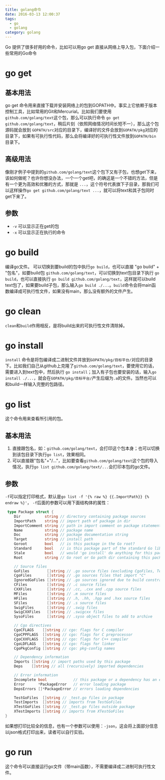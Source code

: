 ```yaml
---
title: golang命令
date: 2016-03-13 12:00:37
tags:
  - go
  - golang
category: golang
---
```

Go 提供了很多好用的命令，比如可以用go get 直接从网络上导入包，下面介绍一些常用的Go命令
# go get
## 基本用法
go get 命令用来直接下载并安装网络上的包到GOPATH中。事实上它依赖于版本控制工具，比如常用的Git和Mercurial。比如我们要使用`github.com/golang/text`这个包，那么可以执行命令 `go get github.com/golang/text`，稍后片刻（依照网络情况时间长短不一），那么这个包源码就会放到 `GOPATH/src`对应的目录下，编译好的文件会放到`GOPATH/pkg`对应的目录下，如果有可执行性代码，那么会将编译好的可执行性文件放到`GOPATH/bin`目录下。
## 高级用法
像刚才例子中提到的`github.com/golang/text`这个包下又有子包，也想get下来，该如何做呢？也许你想没办法，一个一个get吧，的确这是一个不错的方法，但是有一个更为高效和优雅的方式，那就是 `...`，这个符号代表旗下子目录，那我们可以这样操作`go get github.com/golang/text ...`，就可以将text和其子包同时get下来了。
## 参数
- `-v` 可以显示正在get的包
- `-x` 可以显示正在执行的命令
# go build
编译go文件。
可以切换到要build的包中执行`go build`，也可以直接 "go build" + "包名"，如要build包 `github.com/golang/text`，可以切换到text包目录下执行 `go build`，也可以直接执行 `go build github.com/golang/text`，这样就可以build text包了，如果要build子包，那么输入`go build ./...`。`build`命令会将main函数编译成可执行性文件，如果没有main，那么没有额外的文件产生。

# go clean
`clean`和`build`作用相反，是将build出来的可执行性文件清除掉。

# go install
`install` 命令是将包编译成二进制文件并放到`GOPATH/pkg/目标平台/`对应的目录下。比如我们自己从github上克隆了`github.com/golang/text`，要使用它的话，需要进入到text包中，然后执行 `go install`；加入有子包也要安装的话，输入`go install ./...`，就会在`GOPATH/pkg/目标平台/`产生后缀为`.a`的文件。当然也可以和build一样输入完整的包路径。

# go list
这个命令用来查看所引用的包。
## 基本用法
1. 直接跟包名，如：`github.com/golang/text`，会打印这个包本身；也可以切换到该包目录下执行`go list`，效果相同。
2. 可以直接跟"包名"+"/..."，比如要查看`github.com/golang/text`这个包的导入情况，执行`go list github.com/golang/text/...`会打印本包的go文件。
## 参数
`-f`可以指定打印格式，默认是`go list -f '{% raw %} {{.ImportPath}} {% endraw %}'`， `-f`后面的参数可以用下面结构体的属性：
``` go
 type Package struct {
    Dir           string // directory containing package sources
    ImportPath    string // import path of package in dir
    ImportComment string // path in import comment on package statement
    Name          string // package name
    Doc           string // package documentation string
    Target        string // install path
    Goroot        bool   // is this package in the Go root?
    Standard      bool   // is this package part of the standard Go library?
    Stale         bool   // would 'go install' do anything for this package?
    Root          string // Go root or Go path dir containing this package

    // Source files
    GoFiles        []string // .go source files (excluding CgoFiles, TestGoFiles, XTestGoFiles)
    CgoFiles       []string // .go sources files that import "C"
    IgnoredGoFiles []string // .go sources ignored due to build constraints
    CFiles         []string // .c source files
    CXXFiles       []string // .cc, .cxx and .cpp source files
    MFiles         []string // .m source files
    HFiles         []string // .h, .hh, .hpp and .hxx source files
    SFiles         []string // .s source files
    SwigFiles      []string // .swig files
    SwigCXXFiles   []string // .swigcxx files
    SysoFiles      []string // .syso object files to add to archive

    // Cgo directives
    CgoCFLAGS    []string // cgo: flags for C compiler
    CgoCPPFLAGS  []string // cgo: flags for C preprocessor
    CgoCXXFLAGS  []string // cgo: flags for C++ compiler
    CgoLDFLAGS   []string // cgo: flags for linker
    CgoPkgConfig []string // cgo: pkg-config names

    // Dependency information
    Imports []string // import paths used by this package
    Deps    []string // all (recursively) imported dependencies

    // Error information
    Incomplete bool            // this package or a dependency has an error
    Error      *PackageError   // error loading package
    DepsErrors []*PackageError // errors loading dependencies

    TestGoFiles  []string // _test.go files in package
    TestImports  []string // imports from TestGoFiles
    XTestGoFiles []string // _test.go files outside package
    XTestImports []string // imports from XTestGoFiles
}
```
如果想打印比较全的信息，也有一个参数可以使用：`-json`，这会将上面部分信息以json格式打印出来，读者可以自行实验。

# go run
这个命令可以直接运行go文件（带main函数），不需要编译成二进制可执行性文件。
